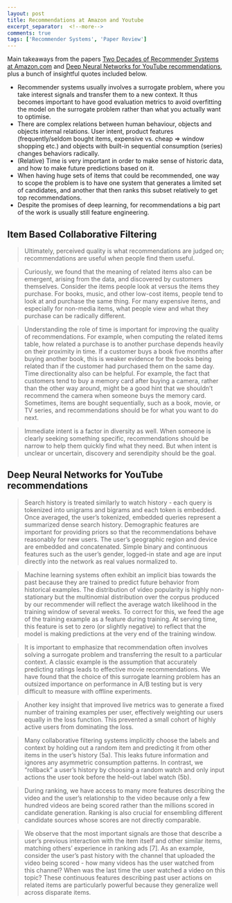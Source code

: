 ```yaml
---
layout: post
title: Recommendations at Amazon and Youtube
excerpt_separator:  <!--more-->
comments: true
tags: ['Recommender Systems', 'Paper Review']
---
```

Main takeaways from the papers [Two Decades of Recommender Systems at Amazon.com](https://pdfs.semanticscholar.org/0f06/d328f6deb44e5e67408e0c16a8c7356330d1.pdf) and [Deep Neural Networks for YouTube recommendations](https://static.googleusercontent.com/media/research.google.com/en//pubs/archive/45530.pdf), plus a bunch of insightful quotes included below.

- Recommender systems usually involves a surrogate problem, where you take interest signals and transfer them to a new context. It thus becomes important to have good evaluation metrics to avoid overfitting the model on the surrogate problem rather than what you actually want to optimise.
- There are complex relations between human behaviour, objects and objects internal relations. User intent, product features (frequently/seldom bought items, expensive vs. cheap => window shopping etc.) and objects with built-in sequential consumption (series) changes behaviors radically.
- (Relative) Time is very important in order to make sense of historic data, and how to make future predictions based on it.
- When having huge sets of items that could be recommended, one way to scope the problem is to have one system that generates a limited set of candidates, and another that then ranks this subset relatively to get top recommendations.
- Despite the promises of deep learning, for recommendations a big part of the work is usually still feature engineering.

<!--more-->

## Item Based Collaborative Filtering
> Ultimately, perceived quality is what recommendations are judged on; recommendations are useful when people find them useful.

> Curiously, we found that the meaning of related items also can be emergent, arising from the data, and discovered by customers themselves. Consider the items people look at versus the items they purchase. For books, music, and other low-cost items, people tend to look at and purchase the same thing. For many expensive items, and especially for non-media items, what people view and what they purchase can be radically different.

> Understanding the role of time is important for improving the quality of recommendations. For example, when computing the related items table, how related a purchase is to another purchase depends heavily on their proximity in time. If a customer buys a book five months after buying another book, this is weaker evidence for the books being related than if the customer had purchased them on the same day. Time directionality also can be helpful. For example, the fact that customers tend to buy a memory card after buying a camera, rather than the other way around, might be a good hint that we shouldn’t recommend the camera when someone buys the memory card. Sometimes, items are bought sequentially, such as a book, movie, or TV series, and recommendations should be for what you want to do next.

> Immediate intent is a factor in diversity as well. When someone is clearly seeking something specific, recommendations should be narrow to help them quickly find what they need. But when intent is unclear or uncertain, discovery and serendipity should be the goal.

## Deep Neural Networks for YouTube recommendations
> Search history is treated similarly to watch history - each query is tokenized into unigrams and bigrams and each token is embedded. Once averaged, the user’s tokenized, embedded queries represent a summarized dense search history. Demographic features are important for providing priors so that the recommendations behave reasonably for new users. The user’s geographic region and device are embedded and concatenated. Simple binary and continuous features such as the user’s gender, logged-in state and age are input directly into the network as real values normalized to.

> Machine learning systems often exhibit an implicit bias towards the past because they are trained to predict future behavior from historical examples. The distribution of video popularity is highly non-stationary but the multinomial distribution over the corpus produced by our recommender will reflect the average watch likelihood in the training window of several weeks. To correct for this, we feed the age of the training example as a feature during training. At serving time, this feature is set to zero (or slightly negative) to reflect that the model is making predictions at the very end of the training window.

> It is important to emphasize that recommendation often involves solving a surrogate problem and transferring the result to a particular context. A classic example is the assumption that accurately predicting ratings leads to effective movie recommendations. We have found that the choice of this surrogate learning problem has an outsized importance on performance in A/B testing but is very difficult to measure with offline experiments.

> Another key insight that improved live metrics was to generate a fixed number of training examples per user, effectively weighting our users equally in the loss function. This prevented a small cohort of highly active users from dominating the loss.

> Many collaborative filtering systems implicitly choose the labels and context by holding out a random item and predicting it from other items in the user’s history (5a). This leaks future information and ignores any asymmetric consumption patterns. In contrast, we “rollback” a user’s history by choosing a random watch and only input actions the user took before the held-out label watch (5b).

> During ranking, we have access to many more features describing the video and the user’s relationship to the video because only a few hundred videos are being scored rather than the millions scored in candidate generation. Ranking is also crucial for ensembling different candidate sources whose scores are not directly comparable.

> We observe that the most important signals are those that describe a user’s previous interaction with the item itself and other similar items, matching others’ experience in ranking ads [7]. As an example, consider the user’s past history with the channel that uploaded the video being scored - how many videos has the user watched from this channel? When was the last time the user watched a video on this topic? These continuous features describing past user actions on related items are particularly powerful because they generalize well across disparate items.
